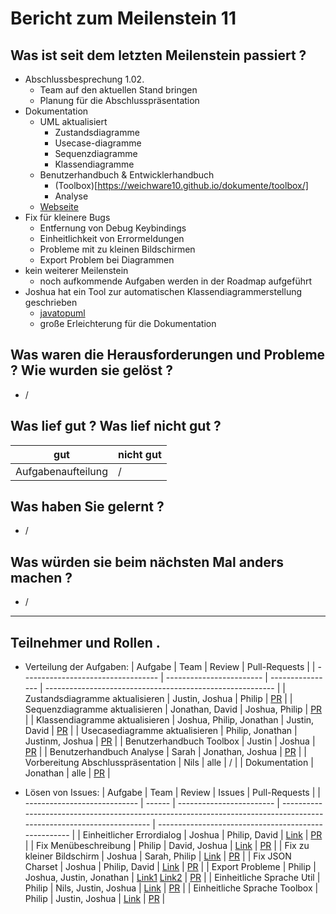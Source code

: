 # Bericht zum Meilenstein 11

## Was ist seit dem letzten Meilenstein passiert ?
- Abschlussbesprechung 1.02.
    - Team auf den aktuellen Stand bringen
    - Planung für die Abschlusspräsentation
- Dokumentation 
    - UML aktualisiert
        - Zustandsdiagramme
        - Usecase-diagramme
        - Sequenzdiagramme
        - Klassendiagramme
    - Benutzerhandbuch & Entwicklerhandbuch
        - (Toolbox)[https://weichware10.github.io/dokumente/toolbox/]
        - Analyse
    - [Webseite](https://weichware10.github.io/dokumente/)
- Fix für kleinere Bugs
    - Entfernung von Debug Keybindings
    - Einheitlichkeit von Errormeldungen
    - Probleme mit zu kleinen Bildschirmen
    - Export Problem bei Diagrammen
- kein weiterer Meilenstein
    - noch aufkommende Aufgaben werden in der Roadmap aufgeführt 
- Joshua hat ein Tool zur automatischen Klassendiagrammerstellung geschrieben 
    - [javatopuml](https://www.npmjs.com/package/javatopuml)
    - große Erleichterung für die Dokumentation

## Was waren die Herausforderungen und Probleme ? Wie wurden sie gelöst ?
- /

## Was lief gut ? Was lief nicht gut ?
| gut                | nicht gut |
| ------------------ | --------- |
| Aufgabenaufteilung | /         |

## Was haben Sie gelernt ?
- /

## Was würden sie beim nächsten Mal anders machen ?
- /

---
## Teilnehmer und Rollen .

- Verteilung der Aufgaben:
    | Aufgabe                            | Team                     | Review           | Pull-Requests                                             |
    | ---------------------------------- | ------------------------ | ---------------- | --------------------------------------------------------- |
    | Zustandsdiagramme aktualisieren    | Justin, Joshua           | Philip           | [PR](https://github.com/weichware10/dokumente/pull/22)    |
    | Sequenzdiagramme aktualisieren     | Jonathan, David          | Joshua, Philip   | [PR](https://github.com/weichware10/dokumente/pull/26)    |
    | Klassendiagramme aktualisieren     | Joshua, Philip, Jonathan | Justin, David    | [PR](https://github.com/weichware10/dokumente/pull/23)    |
    | Usecasediagramme aktualisieren     | Philip, Jonathan         | Justinm, Joshua  | [PR](https://github.com/weichware10/dokumente/pull/24)    |
    | Benutzerhandbuch Toolbox           | Justin                   | Joshua           | [PR](https://github.com/weichware10/dokumente/pull/21)    |
    | Benutzerhandbuch Analyse           | Sarah                    | Jonathan, Joshua | [PR](https://github.com/weichware10/dokumente/pull/28)    |
    | Vorbereitung Abschlusspräsentation | Nils                     | alle             | /                                                         |
    | Dokumentation                      | Jonathan                 | alle             | [PR](https://github.com/weichware10/meilensteine/pull/71) |

- Lösen von Issues:
    | Aufgabe                      | Team   | Review                   | Issues                                                                                                              | Pull-Requests                                        |
    | ---------------------------- | ------ | ------------------------ | ------------------------------------------------------------------------------------------------------------------- | ---------------------------------------------------- |
    | Einheitlicher Errordialog    | Joshua | Philip, David            | [Link](https://github.com/weichware10/toolbox/issues/32)                                                            | [PR](https://github.com/weichware10/toolbox/pull/33) |
    | Fix Menübeschreibung         | Philip | David, Joshua            | [Link](https://github.com/weichware10/analyse/issues/18)                                                            | [PR](https://github.com/weichware10/analyse/pull/19) |
    | Fix zu kleiner Bildschirm    | Joshua | Sarah, Philip            | [Link](https://github.com/weichware10/analyse/issues/21)                                                            | [PR](https://github.com/weichware10/analyse/pull/22) |
    | Fix JSON Charset             | Joshua | Philip, David            | [Link](https://github.com/weichware10/util/issues/40)                                                               | [PR](https://github.com/weichware10/util/pull/42)    |
    | Export Probleme              | Philip | Joshua, Justin, Jonathan | [Link1](https://github.com/weichware10/analyse/issues/15) [Link2](https://github.com/weichware10/analyse/issues/16) | [PR](https://github.com/weichware10/analyse/pull/17) |
    | Einheitliche Sprache Util    | Philip | Nils, Justin, Joshua     | [Link](https://github.com/weichware10/util/issues/44)                                                               | [PR](https://github.com/weichware10/util/pull/45)    |
    | Einheitliche Sprache Toolbox | Philip | Justin, Joshua           | [Link](https://github.com/weichware10/toolbox/issues/13)                                                            | [PR](https://github.com/weichware10/toolbox/pull/34) |